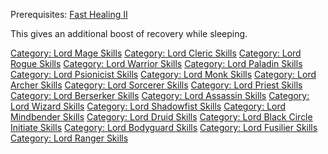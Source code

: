 Prerequisites: [Fast Healing II](Fast_Healing_II "wikilink")

This gives an additional boost of recovery while sleeping.

[Category: Lord Mage Skills](Category:_Lord_Mage_Skills "wikilink")
[Category: Lord Cleric Skills](Category:_Lord_Cleric_Skills "wikilink")
[Category: Lord Rogue Skills](Category:_Lord_Rogue_Skills "wikilink")
[Category: Lord Warrior
Skills](Category:_Lord_Warrior_Skills "wikilink") [Category: Lord
Paladin Skills](Category:_Lord_Paladin_Skills "wikilink") [Category:
Lord Psionicist Skills](Category:_Lord_Psionicist_Skills "wikilink")
[Category: Lord Monk Skills](Category:_Lord_Monk_Skills "wikilink")
[Category: Lord Archer Skills](Category:_Lord_Archer_Skills "wikilink")
[Category: Lord Sorcerer
Skills](Category:_Lord_Sorcerer_Skills "wikilink") [Category: Lord
Priest Skills](Category:_Lord_Priest_Skills "wikilink") [Category: Lord
Berserker Skills](Category:_Lord_Berserker_Skills "wikilink") [Category:
Lord Assassin Skills](Category:_Lord_Assassin_Skills "wikilink")
[Category: Lord Wizard Skills](Category:_Lord_Wizard_Skills "wikilink")
[Category: Lord Shadowfist
Skills](Category:_Lord_Shadowfist_Skills "wikilink") [Category: Lord
Mindbender Skills](Category:_Lord_Mindbender_Skills "wikilink")
[Category: Lord Druid Skills](Category:_Lord_Druid_Skills "wikilink")
[Category: Lord Black Circle Initiate
Skills](Category:_Lord_Black_Circle_Initiate_Skills "wikilink")
[Category: Lord Bodyguard
Skills](Category:_Lord_Bodyguard_Skills "wikilink") [Category: Lord
Fusilier Skills](Category:_Lord_Fusilier_Skills "wikilink") [Category:
Lord Ranger Skills](Category:_Lord_Ranger_Skills "wikilink")
